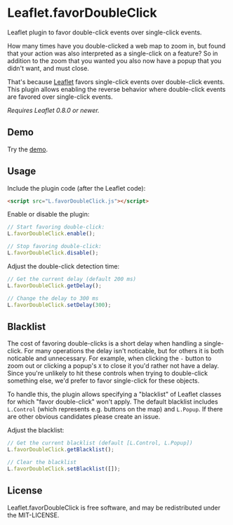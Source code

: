 Leaflet.favorDoubleClick
========================

Leaflet plugin to favor double-click events over single-click events.

How many times have you double-clicked a web map to zoom in, 
but found that your action was also interpreted as a single-click on a feature? 
So in addition to the zoom that you wanted you also now have a popup that you didn't want, and must close.

That's because [Leaflet](https://github.com/Leaflet/Leaflet) favors single-click events over double-click events.
This plugin allows enabling the reverse behavior where double-click events are favored over single-click events.

*Requires Leaflet 0.8.0 or newer.*

## Demo

Try the [demo](http://azavea.github.io/Leaflet.favorDoubleClick).

## Usage

Include the plugin code (after the Leaflet code):

```html
<script src="L.favorDoubleClick.js"></script>
```

Enable or disable the plugin:

```js
// Start favoring double-click:
L.favorDoubleClick.enable();

// Stop favoring double-click:
L.favorDoubleClick.disable();
```

Adjust the double-click detection time:

```js
// Get the current delay (default 200 ms)
L.favorDoubleClick.getDelay();

// Change the delay to 300 ms
L.favorDoubleClick.setDelay(300);
```

## Blacklist

The cost of favoring double-clicks is a short delay when handling a single-click. 
For many operations the delay isn't noticable, but for others it is both noticable and unnecessary.
For example, when clicking the `-` button to zoom out or clicking a popup's `X` to close it you'd
rather not have a delay. Since you're unlikely to hit these controls when trying to double-click something else,
we'd prefer to favor single-click for these objects.

To handle this, the plugin allows specifying a "blacklist" of Leaflet classes for which "favor double-click" won't apply.
The default blacklist includes `L.Control` (which represents e.g. buttons on the map) and `L.Popup`. If there are other
obvious candidates please create an issue.

Adjust the blacklist:

```js
// Get the current blacklist (default [L.Control, L.Popup])
L.favorDoubleClick.getBlacklist();

// Clear the blacklist
L.favorDoubleClick.setBlacklist([]);
```

## License

Leaflet.favorDoubleClick is free software, and may be redistributed under the MIT-LICENSE.

